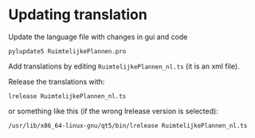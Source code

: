 Updating translation
============


Update the language file with changes in gui and code

	pylupdate5 RuimtelijkePlannen.pro
	
Add translations by editing `RuimtelijkePlannen_nl.ts` (it is an xml file).

Release the translations with:

	lrelease RuimtelijkePlannen_nl.ts
	
or something like this (if the wrong lrelease version is selected):

	/usr/lib/x86_64-linux-gnu/qt5/bin/lrelease RuimtelijkePlannen_nl.ts